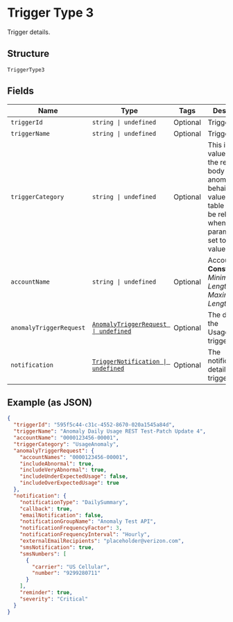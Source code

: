 
# Trigger Type 3

Trigger details.

## Structure

`TriggerType3`

## Fields

| Name | Type | Tags | Description |
|  --- | --- | --- | --- |
| `triggerId` | `string \| undefined` | Optional | Trigger ID. |
| `triggerName` | `string \| undefined` | Optional | Trigger name. |
| `triggerCategory` | `string \| undefined` | Optional | This is the value to use in the request body to detect anomalous behaivior. The values in this table will only be relevant when this parameter is set to this value. |
| `accountName` | `string \| undefined` | Optional | Account name.<br>**Constraints**: *Minimum Length*: `3`, *Maximum Length*: `32` |
| `anomalyTriggerRequest` | [`AnomalyTriggerRequest \| undefined`](../../doc/models/anomaly-trigger-request.md) | Optional | The details of the UsageAnomaly trigger. |
| `notification` | [`TriggerNotification \| undefined`](../../doc/models/trigger-notification.md) | Optional | The notification details of the trigger. |

## Example (as JSON)

```json
{
  "triggerId": "595f5c44-c31c-4552-8670-020a1545a84d",
  "triggerName": "Anomaly Daily Usage REST Test-Patch Update 4",
  "accountName": "0000123456-00001",
  "triggerCategory": "UsageAnomaly",
  "anomalyTriggerRequest": {
    "accountNames": "0000123456-00001",
    "includeAbnormal": true,
    "includeVeryAbnormal": true,
    "includeUnderExpectedUsage": false,
    "includeOverExpectedUsage": true
  },
  "notification": {
    "notificationType": "DailySummary",
    "callback": true,
    "emailNotification": false,
    "notificationGroupName": "Anomaly Test API",
    "notificationFrequencyFactor": 3,
    "notificationFrequencyInterval": "Hourly",
    "externalEmailRecipients": "placeholder@verizon.com",
    "smsNotification": true,
    "smsNumbers": [
      {
        "carrier": "US Cellular",
        "number": "9299280711"
      }
    ],
    "reminder": true,
    "severity": "Critical"
  }
}
```

